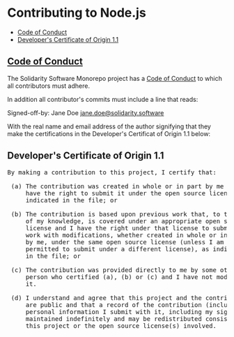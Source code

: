 # Contributing to Node.js

* [Code of Conduct](#code-of-conduct)
* [Developer's Certificate of Origin 1.1](#developers-certificate-of-origin)

## [Code of Conduct](./CODE_OF_CONDUCT.md)

The Solidarity Software Monorepo project has a
[Code of Conduct](./CODE_OF_CONDUCT.md)
to which all contributors must adhere.

In addition all contributor's commits must include a line that reads:

Signed-off-by: Jane Doe <jane.doe@solidarity.software>

With the real name and email address of the author signifying that they make the certifications in the Developer's Certificat of Origin 1.1 below:

<a id="developers-certificate-of-origin"></a>

## Developer's Certificate of Origin 1.1

<pre>
By making a contribution to this project, I certify that:

 (a) The contribution was created in whole or in part by me and I
     have the right to submit it under the open source license
     indicated in the file; or

 (b) The contribution is based upon previous work that, to the best
     of my knowledge, is covered under an appropriate open source
     license and I have the right under that license to submit that
     work with modifications, whether created in whole or in part
     by me, under the same open source license (unless I am
     permitted to submit under a different license), as indicated
     in the file; or

 (c) The contribution was provided directly to me by some other
     person who certified (a), (b) or (c) and I have not modified
     it.

 (d) I understand and agree that this project and the contribution
     are public and that a record of the contribution (including all
     personal information I submit with it, including my sign-off) is
     maintained indefinitely and may be redistributed consistent with
     this project or the open source license(s) involved.
</pre>